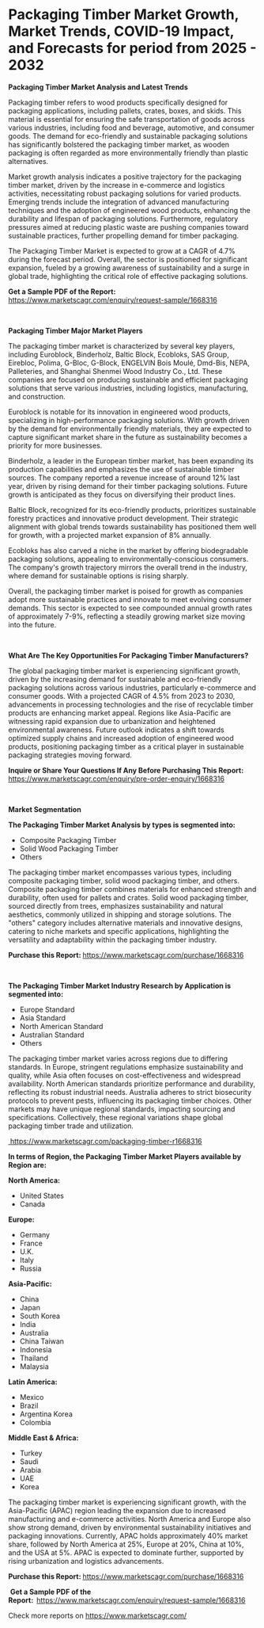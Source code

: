<p><h1>Packaging Timber Market Growth, Market Trends, COVID-19 Impact, and Forecasts for period from 2025 - 2032</h1></p><p><strong>Packaging Timber Market Analysis and Latest Trends</strong></p>
<p><p>Packaging timber refers to wood products specifically designed for packaging applications, including pallets, crates, boxes, and skids. This material is essential for ensuring the safe transportation of goods across various industries, including food and beverage, automotive, and consumer goods. The demand for eco-friendly and sustainable packaging solutions has significantly bolstered the packaging timber market, as wooden packaging is often regarded as more environmentally friendly than plastic alternatives.</p><p>Market growth analysis indicates a positive trajectory for the packaging timber market, driven by the increase in e-commerce and logistics activities, necessitating robust packaging solutions for varied products. Emerging trends include the integration of advanced manufacturing techniques and the adoption of engineered wood products, enhancing the durability and lifespan of packaging solutions. Furthermore, regulatory pressures aimed at reducing plastic waste are pushing companies toward sustainable practices, further propelling demand for timber packaging.</p><p>The Packaging Timber Market is expected to grow at a CAGR of 4.7% during the forecast period. Overall, the sector is positioned for significant expansion, fueled by a growing awareness of sustainability and a surge in global trade, highlighting the critical role of effective packaging solutions.</p></p>
<p><strong>Get a Sample PDF of the Report:&nbsp;</strong> <a href="https://www.marketscagr.com/enquiry/request-sample/1668316?utm_campaign=3019&utm_medium=2&utm_source=Github&utm_content=ia&utm_term=06032025&utm_id=packaging-timber">https://www.marketscagr.com/enquiry/request-sample/1668316</a></p>
<p>&nbsp;</p>
<p><strong>Packaging Timber Major Market Players</strong></p>
<p><p>The packaging timber market is characterized by several key players, including Euroblock, Binderholz, Baltic Block, Ecobloks, SAS Group, Eirebloc, Polima, G-Bloc, G-Block, ENGELVIN Bois Moulé, Dmd-Bis, NEPA, Palleteries, and Shanghai Shenmei Wood Industry Co., Ltd. These companies are focused on producing sustainable and efficient packaging solutions that serve various industries, including logistics, manufacturing, and construction.</p><p>Euroblock is notable for its innovation in engineered wood products, specializing in high-performance packaging solutions. With growth driven by the demand for environmentally friendly materials, they are expected to capture significant market share in the future as sustainability becomes a priority for more businesses.</p><p>Binderholz, a leader in the European timber market, has been expanding its production capabilities and emphasizes the use of sustainable timber sources. The company reported a revenue increase of around 12% last year, driven by rising demand for their timber packaging solutions. Future growth is anticipated as they focus on diversifying their product lines.</p><p>Baltic Block, recognized for its eco-friendly products, prioritizes sustainable forestry practices and innovative product development. Their strategic alignment with global trends towards sustainability has positioned them well for growth, with a projected market expansion of 8% annually.</p><p>Ecobloks has also carved a niche in the market by offering biodegradable packaging solutions, appealing to environmentally-conscious consumers. The company's growth trajectory mirrors the overall trend in the industry, where demand for sustainable options is rising sharply.</p><p>Overall, the packaging timber market is poised for growth as companies adopt more sustainable practices and innovate to meet evolving consumer demands. This sector is expected to see compounded annual growth rates of approximately 7-9%, reflecting a steadily growing market size moving into the future.</p></p>
<p>&nbsp;</p>
<p><strong>What Are The Key Opportunities For Packaging Timber Manufacturers?</strong></p>
<p><p>The global packaging timber market is experiencing significant growth, driven by the increasing demand for sustainable and eco-friendly packaging solutions across various industries, particularly e-commerce and consumer goods. With a projected CAGR of 4.5% from 2023 to 2030, advancements in processing technologies and the rise of recyclable timber products are enhancing market appeal. Regions like Asia-Pacific are witnessing rapid expansion due to urbanization and heightened environmental awareness. Future outlook indicates a shift towards optimized supply chains and increased adoption of engineered wood products, positioning packaging timber as a critical player in sustainable packaging strategies moving forward.</p></p>
<p><strong>Inquire or Share Your Questions If Any Before Purchasing This Report:</strong> <a href="https://www.marketscagr.com/enquiry/pre-order-enquiry/1668316?utm_campaign=3019&utm_medium=2&utm_source=Github&utm_content=ia&utm_term=06032025&utm_id=packaging-timber">https://www.marketscagr.com/enquiry/pre-order-enquiry/1668316</a></p>
<p>&nbsp;</p>
<p><strong>Market Segmentation</strong></p>
<p><strong>The Packaging Timber Market Analysis by types is segmented into:</strong></p>
<p><ul><li>Composite Packaging Timber</li><li>Solid Wood Packaging Timber</li><li>Others</li></ul></p>
<p><p>The packaging timber market encompasses various types, including composite packaging timber, solid wood packaging timber, and others. Composite packaging timber combines materials for enhanced strength and durability, often used for pallets and crates. Solid wood packaging timber, sourced directly from trees, emphasizes sustainability and natural aesthetics, commonly utilized in shipping and storage solutions. The "others" category includes alternative materials and innovative designs, catering to niche markets and specific applications, highlighting the versatility and adaptability within the packaging timber industry.</p></p>
<p><strong>Purchase this Report:&nbsp;</strong><a href="https://www.marketscagr.com/purchase/1668316?utm_campaign=3019&utm_medium=2&utm_source=Github&utm_content=ia&utm_term=06032025&utm_id=packaging-timber">https://www.marketscagr.com/purchase/1668316</a></p>
<p>&nbsp;</p>
<p><strong>The Packaging Timber Market Industry Research by Application is segmented into:</strong></p>
<p><ul><li>Europe Standard</li><li>Asia Standard</li><li>North American Standard</li><li>Australian Standard</li><li>Others</li></ul></p>
<p><p>The packaging timber market varies across regions due to differing standards. In Europe, stringent regulations emphasize sustainability and quality, while Asia often focuses on cost-effectiveness and widespread availability. North American standards prioritize performance and durability, reflecting its robust industrial needs. Australia adheres to strict biosecurity protocols to prevent pests, influencing its packaging timber choices. Other markets may have unique regional standards, impacting sourcing and specifications. Collectively, these regional variations shape global packaging timber trade and utilization.</p></p>
<p><a href="https://www.marketscagr.com/packaging-timber-r1668316?utm_campaign=3019&utm_medium=2&utm_source=Github&utm_content=ia&utm_term=06032025&utm_id=packaging-timber">&nbsp;https://www.marketscagr.com/packaging-timber-r1668316</a></p>
<p><strong>In terms of Region, the Packaging Timber Market Players available by Region are:</strong></p>
<p>
    <p> <strong> North America: </strong>
        <ul>
            <li>United States</li>
            <li>Canada</li>
        </ul>
        </p> 
    <p> <strong> Europe: </strong>
        <ul>
            <li>Germany</li>
            <li>France</li>
            <li>U.K.</li>
            <li>Italy</li>
            <li>Russia</li>
        </ul>
        </p> 
    <p> <strong> Asia-Pacific: </strong>
        <ul>
            <li>China</li>
            <li>Japan</li>
            <li>South Korea</li>
            <li>India</li>
            <li>Australia</li>
            <li>China Taiwan</li>
            <li>Indonesia</li>
            <li>Thailand</li>
            <li>Malaysia</li>
        </ul>
        </p> 
    <p> <strong> Latin America: </strong>
        <ul>
            <li>Mexico</li>
            <li>Brazil</li>
            <li>Argentina Korea</li>
            <li>Colombia</li>
        </ul>
        </p> 
    <p> <strong> Middle East & Africa: </strong>
        <ul>
            <li>Turkey</li>
            <li>Saudi</li>
            <li>Arabia</li>
            <li>UAE</li>
            <li>Korea</li>
        </ul>
    </p>
    </p>
<p><p>The packaging timber market is experiencing significant growth, with the Asia-Pacific (APAC) region leading the expansion due to increased manufacturing and e-commerce activities. North America and Europe also show strong demand, driven by environmental sustainability initiatives and packaging innovations. Currently, APAC holds approximately 40% market share, followed by North America at 25%, Europe at 20%, China at 10%, and the USA at 5%. APAC is expected to dominate further, supported by rising urbanization and logistics advancements.</p></p>
<p><strong>Purchase this Report: </strong><a href="https://www.marketscagr.com/purchase/1668316?utm_campaign=3019&utm_medium=2&utm_source=Github&utm_content=ia&utm_term=06032025&utm_id=packaging-timber">https://www.marketscagr.com/purchase/1668316</a></p>
<p>&nbsp;<strong>Get a Sample PDF of the Report:&nbsp;&nbsp;</strong><a href="https://www.marketscagr.com/enquiry/request-sample/1668316?utm_campaign=3019&utm_medium=2&utm_source=Github&utm_content=ia&utm_term=06032025&utm_id=packaging-timber">https://www.marketscagr.com/enquiry/request-sample/1668316</a></p>
<p><strong></strong></p>
<p>Check more reports on <a href="https://www.marketscagr.com/?utm_campaign=3019&utm_medium=2&utm_source=Github&utm_content=ia&utm_term=06032025&utm_id=packaging-timber">https://www.marketscagr.com/</a></p>